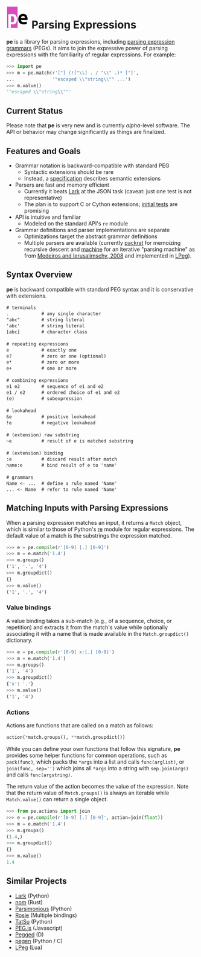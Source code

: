 # <img src="docs/logo.png" width="60" alt="pe logo" /> Parsing Expressions

**pe** is a library for parsing expressions, including [parsing
expression grammars] (PEGs). It aims to join the expressive power of
parsing expressions with the familiarity of regular expressions.  For
example:

``` python
>>> import pe
>>> m = pe.match(r'["] (!["\\] . / "\\" .)* ["]',
...              '"escaped \\"string\\"" ...')
>>> m.value()
'"escaped \\"string\\""'
```

[parsing expression grammars]: https://en.wikipedia.org/wiki/Parsing_expression_grammar

## Current Status

Please note that **pe** is very new and is currently *alpha*-level
software. The API or behavior may change significantly as things are
finalized.


## Features and Goals

* Grammar notation is backward-compatible with standard PEG
  - Syntactic extensions should be rare
  - Instead, a [specification](docs/specification.md) describes semantic extensions
* Parsers are fast and memory efficient
  - Currently it beats [Lark](https://github.com/lark-parser/lark) at
    the JSON task (caveat: just one test is not representative)
  - The plan is to support C or Cython extensions; [initial
    tests](https://github.com/goodmami/textpy) are promising
* API is intuitive and familiar
  - Modeled on the standard API's `re` module
* Grammar definitions and parser implementations are separate
  - Optimizations target the abstract grammar definitions
  - Multiple parsers are available (currently [packrat](pe/packrat.py)
    for memoizing recursive descent and [machine](pe/machine.py) for
    an iterative "parsing machine" as from [Medeiros and
    Ierusalimschy, 2008] and implemented in [LPeg]).

[Medeiros and Ierusalimschy, 2008]: http://www.inf.puc-rio.br/~roberto/docs/ry08-4.pdf


## Syntax Overview

**pe** is backward compatible with standard PEG syntax and it is
conservative with extensions.

```regex
# terminals
.            # any single character
"abc"        # string literal
'abc'        # string literal
[abc]        # character class

# repeating expressions
e            # exactly one
e?           # zero or one (optional)
e*           # zero or more
e+           # one or more

# combining expressions
e1 e2        # sequence of e1 and e2
e1 / e2      # ordered choice of e1 and e2
(e)          # subexpression

# lookahead
&e           # positive lookahead
!e           # negative lookahead

# (extension) raw substring
~e           # result of e is matched substring

# (extension) binding
:e           # discard result after match
name:e       # bind result of e to 'name'

# grammars
Name <- ...  # define a rule named 'Name'
... <- Name  # refer to rule named 'Name'
```

## Matching Inputs with Parsing Expressions

When a parsing expression matches an input, it returns a `Match`
object, which is similar to those of Python's
[re](https://docs.python.org/3/library/re.html) module for regular
expressions. The default value of a match is the substrings the
expression matched.

```python
>>> e = pe.compile(r'[0-9] [.] [0-9]')
>>> m = e.match('1.4')
>>> m.groups()
('1', '.', '4')
>>> m.groupdict()
{}
>>> m.value()
('1', '.', '4')
```

### Value bindings

A value binding takes a sub-match (e.g., of a sequence, choice, or
repetition) and extracts it from the match's value while optionally
associating it with a name that is made available in the
`Match.groupdict()` dictionary.

```python
>>> e = pe.compile(r'[0-9] x:[.] [0-9]')
>>> m = e.match('1.4')
>>> m.groups()
('1', '4')
>>> m.groupdict()
{'x': '.'}
>>> m.value()
('1', '4')
```

### Actions

Actions are functions that are called on a match as follows:

``` python
action(*match.groups(), **match.groupdict())
```

While you can define your own functions that follow this signature,
**pe** provides some helper functions for common operations, such as
`pack(func)`, which packs the `*args` into a list and calls
`func(arglist)`, or `join(func, sep='')` which joins all `*args` into
a string with `sep.join(args)` and calls `func(argstring)`.

The return value of the action becomes the value of the
expression. Note that the return value of `Match.groups()` is always
an iterable while `Match.value()` can return a single object.

```python
>>> from pe.actions import join
>>> e = pe.compile(r'[0-9] [.] [0-9]', action=join(float))
>>> m = e.match('1.4')
>>> m.groups()
(1.4,)
>>> m.groupdict()
{}
>>> m.value()
1.4
```

## Similar Projects

- [Lark](https://github.com/lark-parser/lark) (Python)
- [nom](https://github.com/Geal/nom) (Rust)
- [Parsimonious](https://github.com/erikrose/parsimonious) (Python)
- [Rosie](https://rosie-lang.org/) (Multiple bindings)
- [TatSu](https://tatsu.readthedocs.io/en/stable/) (Python)
- [PEG.js](https://github.com/pegjs/pegjs) (Javascript)
- [Pegged](https://github.com/PhilippeSigaud/Pegged) (D)
- [pegen](https://github.com/gvanrossum/pegen) (Python / C)
- [LPeg] (Lua)

[LPeg]: http://www.inf.puc-rio.br/~roberto/lpeg/
